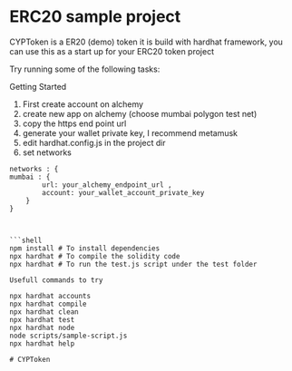 # ERC20 sample project

CYPToken is a ER20 (demo) token it is build with hardhat framework, you can use this as a start up for your ERC20 token project


Try running some of the following tasks:

Getting Started

1. First create account on alchemy
2. create new app on alchemy (choose mumbai polygon test net)
3. copy the https end point url
4. generate your wallet private key, I recommend metamusk
5. edit hardhat.config.js in the project dir
6. set networks 
```shell
networks : { 
mumbai : { 
		url: your_alchemy_endpoint_url ,
		account: your_wallet_account_private_key
	}
}



```shell
npm install # To install dependencies
npx hardhat # To compile the solidity code
npx hardhat # To run the test.js script under the test folder

Usefull commands to try

npx hardhat accounts
npx hardhat compile
npx hardhat clean
npx hardhat test
npx hardhat node
node scripts/sample-script.js
npx hardhat help

# CYPToken
